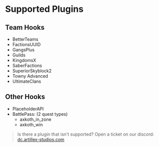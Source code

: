 # Supported Plugins

## Team Hooks
* BetterTeams
* FactionsUUID
* GangsPlus
* Guilds
* KingdomsX
* SaberFactions
* SuperiorSkyblock2
* Towny Advanced
* UltimateClans

## Other Hooks
* PlaceholderAPI
* BattlePass: (2 quest types)
  * axkoth_in_zone
  * axkoth_win

> Is there a plugin that isn't supported? Open a ticket on our discord:
<font color="#1f67ff">[dc.artillex-studios.com](https://dc.artillex-studios.com/)</font>
